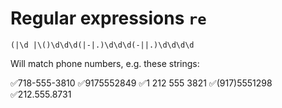 # Regular expressions ```re```

```
(|\d |\()\d\d\d(|-|.)\d\d\d(-||.)\d\d\d\d
```

Will match phone numbers, e.g. these strings:

✅718-555-3810
✅9175552849
✅1 212 555 3821
✅(917)5551298
✅212.555.8731
